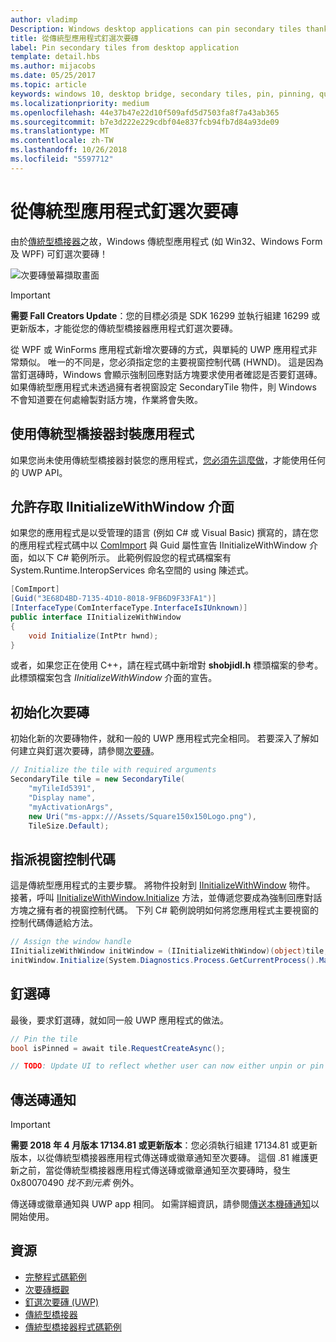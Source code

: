 ```yaml
---
author: vladimp
Description: Windows desktop applications can pin secondary tiles thanks to the Desktop Bridge!
title: 從傳統型應用程式釘選次要磚
label: Pin secondary tiles from desktop application
template: detail.hbs
ms.author: mijacobs
ms.date: 05/25/2017
ms.topic: article
keywords: windows 10, desktop bridge, secondary tiles, pin, pinning, quickstart, code sample, example, secondarytile, desktop application, win32, winforms, wpf, 傳統型橋接器, 次要磚, 釘選, 快速入門, 程式碼範例, 範例, 次要磚, 傳統型應用程式
ms.localizationpriority: medium
ms.openlocfilehash: 44e37b47e22d10f509afd5d7503fa8f7a43ab365
ms.sourcegitcommit: b7e3d222e229cdbf04e837fcb94fb7d84a93de09
ms.translationtype: MT
ms.contentlocale: zh-TW
ms.lasthandoff: 10/26/2018
ms.locfileid: "5597712"
---
```

# <a name="pin-secondary-tiles-from-desktop-application"></a>從傳統型應用程式釘選次要磚


由於[傳統型橋接器](https://developer.microsoft.com/windows/bridges/desktop)之故，Windows 傳統型應用程式 (如 Win32、Windows Form 及 WPF) 可釘選次要磚！

![次要磚螢幕擷取畫面](images/secondarytiles.png)

> [!IMPORTANT]
> **需要 Fall Creators Update**：您的目標必須是 SDK 16299 並執行組建 16299 或更新版本，才能從您的傳統型橋接器應用程式釘選次要磚。

從 WPF 或 WinForms 應用程式新增次要磚的方式，與單純的 UWP 應用程式非常類似。 唯一的不同是，您必須指定您的主要視窗控制代碼 (HWND)。 這是因為當釘選磚時，Windows 會顯示強制回應對話方塊要求使用者確認是否要釘選磚。 如果傳統型應用程式未透過擁有者視窗設定 SecondaryTile 物件，則 Windows 不會知道要在何處繪製對話方塊，作業將會失敗。


## <a name="package-your-app-with-desktop-bridge"></a>使用傳統型橋接器封裝應用程式

如果您尚未使用傳統型橋接器封裝您的應用程式，[您必須先這麼做](https://docs.microsoft.com/windows/uwp/porting/desktop-to-uwp-root)，才能使用任何的 UWP API。


## <a name="enable-access-to-iinitializewithwindow-interface"></a>允許存取 IInitializeWithWindow 介面

如果您的應用程式是以受管理的語言 (例如 C# 或 Visual Basic) 撰寫的，請在您的應用程式程式碼中以 [ComImport](https://msdn.microsoft.com/library/system.runtime.interopservices.comimportattribute.aspx) 與 Guid 屬性宣告 IInitializeWithWindow 介面，如以下 C# 範例所示。 此範例假設您的程式碼檔案有 System.Runtime.InteropServices 命名空間的 using 陳述式。

```csharp
[ComImport]
[Guid("3E68D4BD-7135-4D10-8018-9FB6D9F33FA1")]
[InterfaceType(ComInterfaceType.InterfaceIsIUnknown)]
public interface IInitializeWithWindow
{
    void Initialize(IntPtr hwnd);
}
```

或者，如果您正在使用 C++，請在程式碼中新增對 **shobjidl.h** 標頭檔案的參考。 此標頭檔案包含 *IInitializeWithWindow* 介面的宣告。


## <a name="initialize-the-secondary-tile"></a>初始化次要磚

初始化新的次要磚物件，就和一般的 UWP 應用程式完全相同。 若要深入了解如何建立與釘選次要磚，請參閱[次要磚](secondary-tiles-pinning.md)。

```csharp
// Initialize the tile with required arguments
SecondaryTile tile = new SecondaryTile(
    "myTileId5391",
    "Display name",
    "myActivationArgs",
    new Uri("ms-appx:///Assets/Square150x150Logo.png"),
    TileSize.Default);
```


## <a name="assign-the-window-handle"></a>指派視窗控制代碼

這是傳統型應用程式的主要步驟。 將物件投射到 [IInitializeWithWindow](https://msdn.microsoft.com/library/windows/desktop/hh706981.aspx) 物件。 接著，呼叫 [IInitializeWithWindow.Initialize](https://msdn.microsoft.com/library/windows/desktop/hh706982.aspx) 方法，並傳遞您要成為強制回應對話方塊之擁有者的視窗控制代碼。 下列 C# 範例說明如何將您應用程式主要視窗的控制代碼傳遞給方法。

```csharp
// Assign the window handle
IInitializeWithWindow initWindow = (IInitializeWithWindow)(object)tile;
initWindow.Initialize(System.Diagnostics.Process.GetCurrentProcess().MainWindowHandle);
```


## <a name="pin-the-tile"></a>釘選磚

最後，要求釘選磚，就如同一般 UWP 應用程式的做法。

```csharp
// Pin the tile
bool isPinned = await tile.RequestCreateAsync();

// TODO: Update UI to reflect whether user can now either unpin or pin
```


## <a name="send-tile-notifications"></a>傳送磚通知

> [!IMPORTANT]
> **需要 2018 年 4 月版本 17134.81 或更新版本**：您必須執行組建 17134.81 或更新版本，以從傳統型橋接器應用程式傳送磚或徽章通知至次要磚。 這個 .81 維護更新之前，當從傳統型橋接器應用程式傳送磚或徽章通知至次要磚時，發生 0x80070490 *找不到元素* 例外。

傳送磚或徽章通知與 UWP app 相同。 如需詳細資訊，請參閱[傳送本機磚通知](sending-a-local-tile-notification.md)以開始使用。


## <a name="resources"></a>資源

* [完整程式碼範例](https://github.com/Microsoft/DesktopBridgeToUWP-Samples/tree/master/Samples/SecondaryTileSample)
* [次要磚概觀](secondary-tiles.md)
* [釘選次要磚 (UWP)](secondary-tiles-pinning.md)
* [傳統型橋接器](https://developer.microsoft.com/windows/bridges/desktop)
* [傳統型橋接器程式碼範例](https://github.com/Microsoft/DesktopBridgeToUWP-Samples)